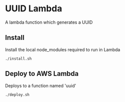 # UUID Lambda

A lambda function which generates a UUID

## Install

Install the local node_modules required to run in Lambda

``` ./install.sh ```

## Deploy to AWS Lambda

Deploys to a function named 'uuid'

``` ./deploy.sh ```


